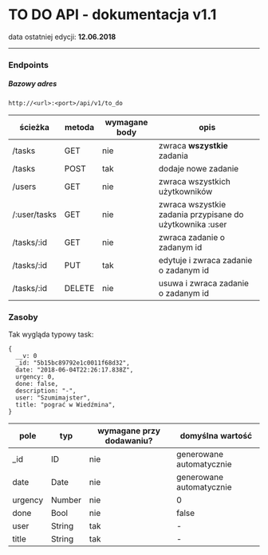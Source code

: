 # TO DO API - dokumentacja v1.1

data ostatniej edycji: **12.06.2018**

---

### Endpoints

##### Bazowy adres

```
http://<url>:<port>/api/v1/to_do
```

| ścieżka      | metoda | wymagane body | opis                                                     |
| ------------ | ------ | ------------- | -------------------------------------------------------- |
| /tasks       | GET    | nie           | zwraca **wszystkie** zadania                             |
| /tasks       | POST   | tak           | dodaje nowe zadanie                                      |
| /users       | GET    | nie           | zwraca wszystkich użytkowników                           |
| /:user/tasks | GET    | nie           | zwraca wszystkie zadania przypisane do użytkownika :user |
| /tasks/:id   | GET    | nie           | zwraca zadanie o zadanym id                              |
| /tasks/:id   | PUT    | tak           | edytuje i zwraca zadanie o zadanym id                    |
| /tasks/:id   | DELETE | nie           | usuwa i zwraca zadanie o zadanym id                      |

### Zasoby

Tak wygląda typowy task:

```
{
  __v: 0
  _id: "5b15bc89792e1c0011f68d32",
  date: "2018-06-04T22:26:17.838Z",
  urgency: 0,
  done: false,
  description: "-",
  user: "Szumimajster",
  title: "pograć w Wiedźmina",
}
```

| pole    | typ    | wymagane przy dodawaniu? | domyślna wartość         |
| ------- | ------ | ------------------------ | ------------------------ |
| \_id    | ID     | nie                      | generowane automatycznie |
| date    | Date   | nie                      | generowane automatycznie |
| urgency | Number | nie                      | 0                        |
| done    | Bool   | nie                      | false                    |
| user    | String | tak                      | -                        |
| title   | String | tak                      | -                        |
